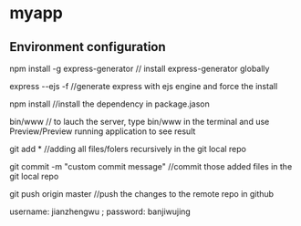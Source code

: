 # myapp 

## Environment configuration
npm install -g express-generator 
// install express-generator globally 

express --ejs -f 
//generate express with ejs engine and force the install

npm install 
//install the dependency in package.jason

bin/www
// to lauch the server, type bin/www in the terminal and use Preview/Preview running application to see result

git add * 
//adding all files/folers recursively in the git local repo

git commit -m "custom commit message" 
//commit those added files in the git local repo

git push origin master 
//push the changes to the remote repo in github 

username: jianzhengwu  ; password: banjiwujing
